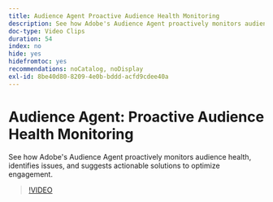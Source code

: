 ```yaml
---
title: Audience Agent Proactive Audience Health Monitoring
description: See how Adobe's Audience Agent proactively monitors audience health, identifies issues, and suggests actionable solutions to optimize engagement.
doc-type: Video Clips
duration: 54
index: no
hide: yes
hidefromtoc: yes
recommendations: noCatalog, noDisplay
exl-id: 8be40d80-8209-4e0b-bddd-acfd9cdee40a
---
```

# Audience Agent: Proactive Audience Health Monitoring

See how Adobe's Audience Agent proactively monitors audience health, identifies issues, and suggests actionable solutions to optimize engagement.

<!-- 65_S653_3442539_53_audience-agent-proactive-audience-health-monitoring -->
>[!VIDEO](https://video.tv.adobe.com/v/3458184/?learn=on&enablevpops=true)
